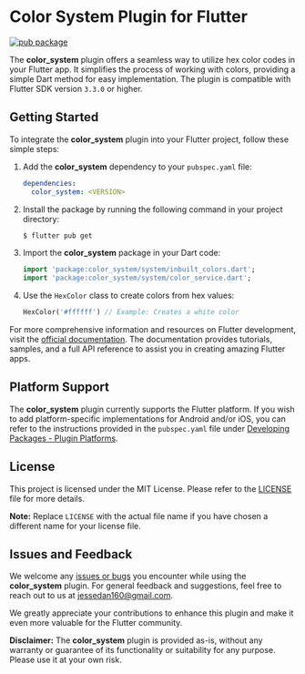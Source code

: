 # Color System Plugin for Flutter

[![pub package](https://img.shields.io/pub/v/color_system.svg)](https://pub.dev/packages/color_system)

The **color_system** plugin offers a seamless way to utilize hex color codes in your Flutter app. It simplifies the process of working with colors, providing a simple Dart method for easy implementation. The plugin is compatible with Flutter SDK version `3.3.0` or higher.

## Getting Started

To integrate the **color_system** plugin into your Flutter project, follow these simple steps:

1. Add the **color_system** dependency to your `pubspec.yaml` file:

   ```yaml
   dependencies:
     color_system: <VERSION>
   ```

2. Install the package by running the following command in your project directory:

   ```bash
   $ flutter pub get
   ```

3. Import the **color_system** package in your Dart code:

   ```dart
   import 'package:color_system/system/inbuilt_colors.dart';
   import 'package:color_system/system/color_service.dart';
   ```

4. Use the `HexColor` class to create colors from hex values:

   ```dart
   HexColor('#ffffff') // Example: Creates a white color
   ```

For more comprehensive information and resources on Flutter development, visit the [official documentation](https://flutter.dev/docs). The documentation provides tutorials, samples, and a full API reference to assist you in creating amazing Flutter apps.

## Platform Support

The **color_system** plugin currently supports the Flutter platform. If you wish to add platform-specific implementations for Android and/or iOS, you can refer to the instructions provided in the `pubspec.yaml` file under [Developing Packages - Plugin Platforms](https://flutter.dev/docs/development/packages-and-plugins/developing-packages#plugin-platforms).

## License

This project is licensed under the MIT License. Please refer to the [LICENSE](LICENSE) file for more details.

**Note:** Replace `LICENSE` with the actual file name if you have chosen a different name for your license file.

## Issues and Feedback

We welcome any [issues or bugs](https://github.com/Jesse-Dan/color_system/issues) you encounter while using the **color_system** plugin. For general feedback and suggestions, feel free to reach out to us at jessedan160@gmail.com.

We greatly appreciate your contributions to enhance this plugin and make it even more valuable for the Flutter community.

**Disclaimer:** The **color_system** plugin is provided as-is, without any warranty or guarantee of its functionality or suitability for any purpose. Please use it at your own risk.